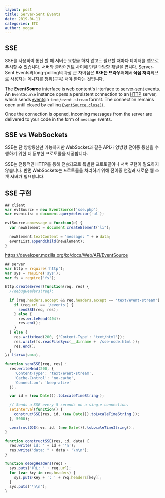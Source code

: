 ```yaml
---
layout: post
title: Server-Sent Events
date: 2019-06-11
categories: ETC
author: yogae
---
```


## SSE

SSE를 사용하여 통신 할 때 서버는 요청을 하지 않고도 필요할 때마다 데이터를 앱으로 푸시할 수 있습니다. 서버와 클라이언트 사이에 단일 단방향 채널을 엽니다. Server-Sent Events와 long-polling의 가장 큰 차이점은 **SSE는 브라우저에서 직접 처리**되므로 사용자는 메시지를 청취(구독) 해야 한다는 것입니다.

The **EventSource** interface is web content's interface to [server-sent events](https://developer.mozilla.org/en-US/docs/Web/API/Server-sent_events). An `EventSource` instance opens a persistent connection to an [HTTP](https://developer.mozilla.org/en-US/docs/Web/HTTP) server, which sends [events](https://developer.mozilla.org/en-US/docs/Web/API/Document_Object_Model/Events)in `text/event-stream` format. The connection remains open until closed by calling [`EventSource.close()`](https://developer.mozilla.org/ko/docs/Web/API/EventSource/close).

Once the connection is opened, incoming messages from the server are delivered to your code in the form of `message` events.

## SSE vs WebSockets

SSE는 단 방향통신만 가능하지만 WebSocket과 같은 API가 양방향 전이중 통신을 수행하기 위한 더 풍부한 프로토콜을 제공합니다.

SSE는 전통적인 HTTP를 통해 전송되므로 특별한 프로토콜이나 서버 구현이 필요하지 않습니다. 반면 WebSockets는 프로토콜을 처리하기 위해 전이중 연결과 새로운 웹 소켓 서버가 필요합니다.

## SSE 구현

```javascript
## client
var evtSource = new EventSource('sse.php');
var eventList = document.querySelector('ul');

evtSource.onmessage = function(e) {
  var newElement = document.createElement("li");

  newElement.textContent = "message: " + e.data;
  eventList.appendChild(newElement);
}
```

https://developer.mozilla.org/ko/docs/Web/API/EventSource

```javascript
## server
var http = require('http');
var sys = require('sys');
var fs = require('fs');

http.createServer(function(req, res) {
  //debugHeaders(req);

  if (req.headers.accept && req.headers.accept == 'text/event-stream') {
    if (req.url == '/events') {
      sendSSE(req, res);
    } else {
      res.writeHead(404);
      res.end();
    }
  } else {
    res.writeHead(200, {'Content-Type': 'text/html'});
    res.write(fs.readFileSync(__dirname + '/sse-node.html'));
    res.end();
  }
}).listen(8000);

function sendSSE(req, res) {
  res.writeHead(200, {
    'Content-Type': 'text/event-stream',
    'Cache-Control': 'no-cache',
    'Connection': 'keep-alive'
  });

  var id = (new Date()).toLocaleTimeString();

  // Sends a SSE every 5 seconds on a single connection.
  setInterval(function() {
    constructSSE(res, id, (new Date()).toLocaleTimeString());
  }, 5000);

  constructSSE(res, id, (new Date()).toLocaleTimeString());
}

function constructSSE(res, id, data) {
  res.write('id: ' + id + '\n');
  res.write("data: " + data + '\n\n');
}

function debugHeaders(req) {
  sys.puts('URL: ' + req.url);
  for (var key in req.headers) {
    sys.puts(key + ': ' + req.headers[key]);
  }
  sys.puts('\n\n');
}
```

